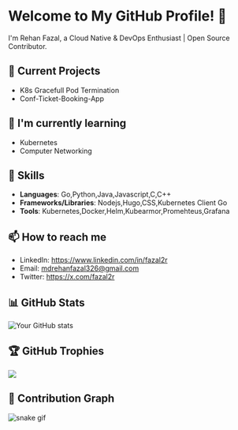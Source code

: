 # Welcome to My GitHub Profile! 👋

I'm Rehan Fazal, a Cloud Native & DevOps Enthusiast | Open Source Contributor.

## 🔭 Current Projects
- K8s Gracefull Pod Termination
- Conf-Ticket-Booking-App 

## 🌱 I'm currently learning
- Kubernetes
- Computer Networking

## 💼 Skills
- **Languages**: Go,Python,Java,Javascript,C,C++
- **Frameworks/Libraries**: Nodejs,Hugo,CSS,Kubernetes Client Go
- **Tools**: Kubernetes,Docker,Helm,Kubearmor,Promehteus,Grafana

## 📫 How to reach me
- LinkedIn: https://www.linkedin.com/in/fazal2r
- Email: mdrehanfazal326@gmail.com
- Twitter: https://x.com/fazal2r

## 📊 GitHub Stats
![Your GitHub stats](https://github-readme-stats.vercel.app/api?username=YourGitHubUsername&show_icons=true&theme=radical)

## 🏆 GitHub Trophies
![](https://github-profile-trophy.vercel.app/?username=YourGitHubUsername&theme=radical&no-frame=false&no-bg=true&margin-w=4)

## 🐍 Contribution Graph
![snake gif](https://github.com/YourGitHubUsername/YourGitHubUsername/blob/output/github-contribution-grid-snake.gif)

